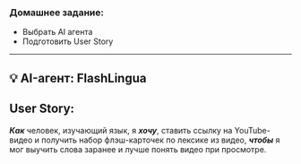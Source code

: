 ### Домашнее задание:

* Выбрать AI агента 
* Подготовить User Story 
---


## 💡 AI-агент: FlashLingua

## User Story:

***Как*** человек, изучающий язык,
я ***хочу***, ставить ссылку на YouTube-видео и получить набор флэш-карточек по лексике из видео, ***чтобы*** я мог выучить слова заранее и лучше понять видео при просмотре.

